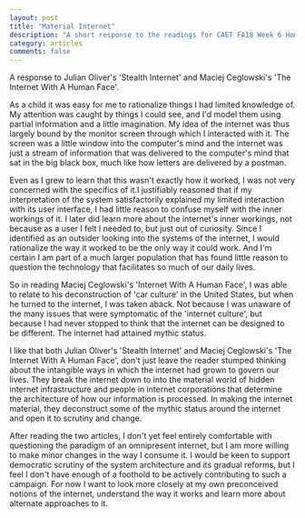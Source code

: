 ```yaml
---
layout: post
title: "Material Internet"
description: "A short response to the readings for CAET FA18 Week 6 Homework assignment"
category: articles
comments: false
---
```


A response to Julian Oliver's 'Stealth Internet' and Maciej Ceglowski's 'The Internet With A Human Face'.

As a child it was easy for me to rationalize things I had limited knowledge of. My attention was caught by things I could see, and
I'd model them using partial information and a little imagination. My idea of the internet was thus largely bound by the monitor screen
through which I interacted with it. The screen was a little window into the computer's mind and the internet was just a stream of 
information that was delivered to the computer's mind that sat in the big black box, much like how letters are delivered by a postman.

Even as I grew to learn that this wasn't exactly how it worked, I was not very concerned with the specifics of it.I justifiably reasoned that if my interpretation of the system satisfactorily explained my limited interaction with its user interface, I had little reason to confuse myself with the inner workings of it. I later did learn more about the internet's inner workings, not because as a user I felt I needed to, but just out of curiosity. Since I identified as an outsider looking into the systems of the internet, I would rationalize the way it worked to be the only way it could work. And I'm certain I am part of a much larger population that has found little reason to question the technology that facilitates so much of our daily lives.

So in reading Maciej Ceglowski's 'Internet With A Human Face', I was able to relate to his deconstruction of 'car culture' in the United States, but when he turned to the internet, I was taken aback. Not because I was unaware of the many issues that were symptomatic of the 'internet culture', but because I had never stopped to think that the internet can be designed to be different. The internet had attained mythic status.

I like that both Julian Oliver's 'Stealth Internet' and Maciej Ceglowski's 'The Internet With A Human Face', don't just leave the reader stumped thinking about the intangible ways in which the internet had grown to govern our lives. They break the internet down to into the material world of hidden internet infrastructure and people in internet corporations that determine the architecture of how our information is processed. In making the internet material, they deconstruct some of the mythic status around the internet and open it to scrutiny and change.

After reading the two articles, I don't yet feel entirely comfortable with questioning the paradigm of an omnipresent internet, but I am more willing to make minor changes in the way I consume it. I would be keen to support democratic scrutiny of the system architecture and its gradual reforms, but I feel I don't have enough of a foothold to be actively contributing to such a campaign. For now I want to look more closely at my own preconceived notions of the internet, understand the way it works and learn more about alternate approaches to it.
